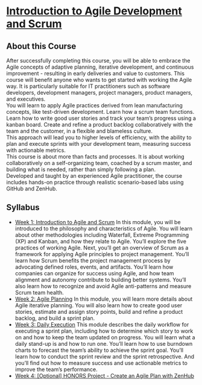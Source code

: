 # [Introduction to Agile Development and Scrum](https://www.coursera.org/learn/agile-development-and-scrum/home/welcome)
## About this Course
After successfully completing this course, you will be able to embrace the Agile concepts of adaptive planning, iterative development, and continuous improvement - resulting in early deliveries and value to customers. This course will benefit anyone who wants to get started with working the Agile way. It is particularly suitable for IT practitioners such as software developers, development managers, project managers, product managers, and executives.\
You will learn to apply Agile practices derived from lean manufacturing concepts, like test-driven development. Learn how a scrum team functions. Learn how to write good user stories and track your team’s progress using a kanban board. Create and refine a product backlog collaboratively with the team and the customer, in a flexible and blameless culture.\
This approach will lead you to higher levels of efficiency, with the ability to plan and execute sprints with your development team, measuring success with actionable metrics.\
This course is about more than facts and processes. It is about working collaboratively on a self-organizing team, coached by a scrum master, and building what is needed, rather than simply following a plan.\
Developed and taught by an experienced Agile practitioner, the course includes hands-on practice through realistic scenario-based labs using GitHub and ZenHub.

## Syllabus
* [Week 1: Introduction to Agile and Scrum](./Week1/README.md)
In this module, you will be introduced to the philosophy and characteristics of Agile. You will learn about other methodologies including Waterfall, Extreme Programming (XP) and Kanban, and how they relate to Agile. You’ll explore the five practices of working Agile. Next, you’ll get an overview of Scrum as a framework for applying Agile principles to project management. You’ll learn how Scrum benefits the project management process by advocating defined roles, events, and artifacts. You’ll learn how companies can organize for success using Agile, and how team alignment and autonomy contribute to building better systems. You’ll also learn how to recognize and avoid Agile anti-patterns and measure Scrum team health.
* [Week 2: Agile Planning](./Week2/README.md)
In this module, you will learn more details about Agile iterative planning. You will also learn how to create good user stories, estimate and assign story points, build and refine a product backlog, and build a sprint plan.
* [Week 3: Daily Execution](./Week3/README.md)
This module describes the daily workflow for executing a sprint plan, including how to determine which story to work on and how to keep the team updated on progress. You will learn what a daily stand-up is and how to run one. You’ll learn how to use burndown charts to forecast the team’s ability to achieve the sprint goal. You’ll learn how to conduct the sprint review and the sprint retrospective. And you’ll find out how to measure success and use actionable metrics to improve the team’s performance.
* [Week 4: [Optional] HONORS Project - Create an Agile Plan with ZenHub](./Week4/README.md)
